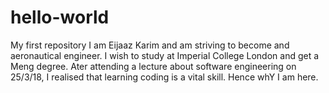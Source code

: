 # hello-world
My first repository
I am Eijaaz Karim and am striving to become and aeronautical engineer. I wish to study at Imperial College London and get a Meng degree. Ater attending a lecture about software engineering on 25/3/18, I realised that learning coding is a vital skill. Hence whY I am here.
